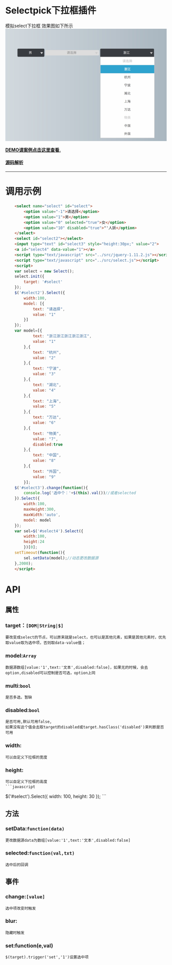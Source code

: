 # Selectpick下拉框插件
模拟select下拉框
效果图如下所示
![select](example/selectpick.png)

**[DEMO请案例点击这里查看.](https://fyuanfen.github.io/selectpick/)**

#### [源码解析](https://github.com/fyuanfen/fyuanfen.github.io/blob/master/selectpick/%E6%BA%90%E7%A0%81%E8%A7%A3%E6%9E%90.md)

----------
# 调用示例
```html
	<select name="select" id="select">
		<option value="-1">请选择</option>
		<option value="1">男</option>
		<option value="0" selected="true">女</option>
		<option value="10" disabled="true">"'人妖</option>
	</select>
	<select id="select2"></select>
	<input type="text" id="select3" style="height:30px;" value="2">
	<a id="select4" data-value="1"></a>
	<script type="text/javascript" src="../src/jquery-1.11.2.js"></script>
	<script type="text/javascript" src="../src/select.js"></script>
	<script>
	var select = new Select();
	select.init({
		target: '#select'
	});
	$('#select2').Select({
		width:100,
		model: [{
			text: "请选择",
			value: "1"
		}]
	});
	var model=[{
			text: "浙江浙江浙江浙江浙江",
			value: "1"
		},{
			text: "杭州",
			value: "2"
		},{
			text: "宁波",
			value: "3"
		},{
			text: "湖北",
			value: "4"
		},{
			text: "上海",
			value: "5"
		},{
			text: "万达",
			value: "6"
		},{
			text: "物美",
			value: "7",
			disabled:true
		},{
			text: "中国",
			value: "8"
		},{
			text: "外国",
			value: "9"
		}];
	$('#select3').change(function(){
		console.log('选中个：'+$(this).val())//或者selected
	}).Select({
		width:100,
		maxHeight:300,
		maxWidth:'auto',
		model: model
	});
	var sel=$('#select4').Select({
		width:100,
		height:24
		})[0];
	setTimeout(function(){
		sel.setData(model);//动态更改数据源
	},2000);
	</script>
```
# API
## 属性
### target：`[DOM|String|$]`
	要改变成select的节点，可以原来就是select，也可以是其他元素，如果是其他元素时，优先取value取为选中项，否则取data-value值；
### model:`Array`
	数据源数组[value:'1',text:'文本',disabled:false]，如果无的时候，会去option,disabled可以控制是否可选，option上同
### multi:`bool`
	是否多选，暂缺
### disabled:`bool`
	是否可用,默认可用false,
	如果没有这个值会去取target的disabled或target.hasClass('disabled')来判断是否可用
### width:
    可以自定义下拉框的宽度

### height:
    可以自定义下拉框的高度
    ```javascript
   $('#select').Select({
        width: 100,
        height: 30
    });
    ```
    
## 方法
### setData:`function(data)`
	更改数据源data为数组[value:'1',text:'文本',disabled:false]
### selected:`function(val,txt)`
	选中后的回调
## 事件
### change:`[value]`
	选中项改变时触发
### blur:
	隐藏时触发
### set:function(e,val)
	$(target).trigger('set','1')设置选中项
